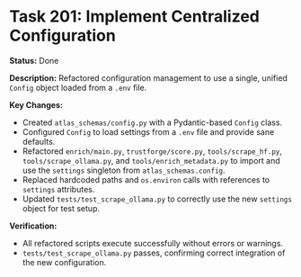 # Task 201: Implement Centralized Configuration

**Status:** Done

**Description:** Refactored configuration management to use a single, unified `Config` object loaded from a `.env` file.

**Key Changes:**
- Created `atlas_schemas/config.py` with a Pydantic-based `Config` class.
- Configured `Config` to load settings from a `.env` file and provide sane defaults.
- Refactored `enrich/main.py`, `trustforge/score.py`, `tools/scrape_hf.py`, `tools/scrape_ollama.py`, and `tools/enrich_metadata.py` to import and use the `settings` singleton from `atlas_schemas.config`.
- Replaced hardcoded paths and `os.environ` calls with references to `settings` attributes.
- Updated `tests/test_scrape_ollama.py` to correctly use the new `settings` object for test setup.

**Verification:**
- All refactored scripts execute successfully without errors or warnings.
- `tests/test_scrape_ollama.py` passes, confirming correct integration of the new configuration.
